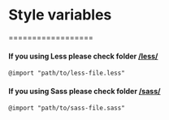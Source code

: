 # Style variables
==================
#### If you using Less please check folder [/less/](https://github.com/technobia/base-style-variables/tree/master/less)
```
@import "path/to/less-file.less"
```
#### If you using Sass please check folder [/sass/](https://github.com/technobia/base-style-variables/tree/master/scss)
```
@import "path/to/sass-file.sass"
```
